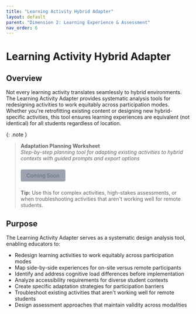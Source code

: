 ```yaml
---
title: "Learning Activity Hybrid Adapter"
layout: default
parent: "Dimension 2: Learning Experience & Assessment"
nav_order: 6
---
```


# Learning Activity Hybrid Adapter


## Overview
Not every learning activity translates seamlessly to hybrid environments. The Learning Activity Adapter provides systematic analysis tools for redesigning activities to work equitably across participation modes. Whether you're retrofitting existing content or designing new hybrid-specific activities, this tool ensures learning experiences are equivalent (not identical) for all students regardless of location.

{: .note }
> **Adaptation Planning Worksheet**  
> *Step-by-step planning tool for adapting existing activities to hybrid contexts with guided prompts and export options*
>
> <span style="display: inline-block; background: #9ca3af; color: #6b7280; padding: 8px 16px; text-decoration: none; border-radius: 4px; font-weight: 500; margin: 8px 0; font-size: 14px; cursor: not-allowed;">
> Coming Soon
> </span>
>
> **Tip:** Use this for complex activities, high-stakes assessments, or when troubleshooting activities that aren't working well for remote students.

## Purpose
The Learning Activity Adapter serves as a systematic design analysis tool, enabling educators to:

- Redesign learning activities to work equitably across participation modes
- Map side-by-side experiences for on-site versus remote participants
- Identify and address cognitive load differences before implementation
- Analyze accessibility requirements for diverse student contexts
- Create specific adaptation strategies for participation barriers
- Troubleshoot existing activities that aren't working well for remote students
- Design assessment approaches that maintain validity across modalities

